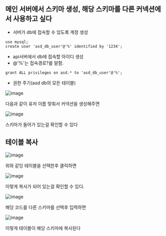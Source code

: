 ## 메인 서버에서 스키마 생성, 해당 스키마를 다른 커넥션에서 사용하고 싶다

- 서버가 db에 접속할 수 있도록 계정 생성
```
use mysql;
create user 'asd_db_user'@'%' identified by '1234';
```
- api서버에서 db에 접속할 아이디 생성
- @'%'는 접속경로?를 말함.
```
grant ALL privileges on asd.* to 'asd_db_user'@'%';

```
- 권한 주기(asd db의 모든 테이블)



![image](https://github.com/ijd1236/Database/assets/130967884/43f82431-6a93-4eac-83db-5216f4ec2c83)

다음과 같이 유저 이름 맞춰서 커넥션을 생성해주면


![image](https://github.com/ijd1236/Database/assets/130967884/fb817b28-2830-47a1-9351-aa5c87af25a7)

스키마가 들어가 있는걸 확인할 수 있다

## 테이블 복사

![image](https://github.com/ijd1236/Database/assets/130967884/a9413f0f-ff43-46c2-b205-79f1679f6219)

위와 같잉 테이블을 선택한후 클릭하면

![image](https://github.com/ijd1236/Database/assets/130967884/73fceb78-3f14-42b8-9088-570bd99c2350)

이렇게 복사가 되어 있는걸 확인할 수 있다.

![image](https://github.com/ijd1236/Database/assets/130967884/a76637a9-3c89-4788-b37f-d037ecaa4577)

해당 코드를 다른 스키마를 선택후 입력하면

![image](https://github.com/ijd1236/Database/assets/130967884/8e52d477-de51-444f-abe6-ee9499ee79b1)

이렇게 테이블이 해당 스키마에 복사된다


